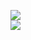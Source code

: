 [![](https://img.shields.io/badge/Made%20With-Github%20Spray-lightgrey.svg?style=for-the-badge&logo=github)](https://github.com/Annihil/github-spray#3707)  
[![](https://i.imgur.com/2DrTn0Z.gif)](https://github.com/Annihil/github-spray)